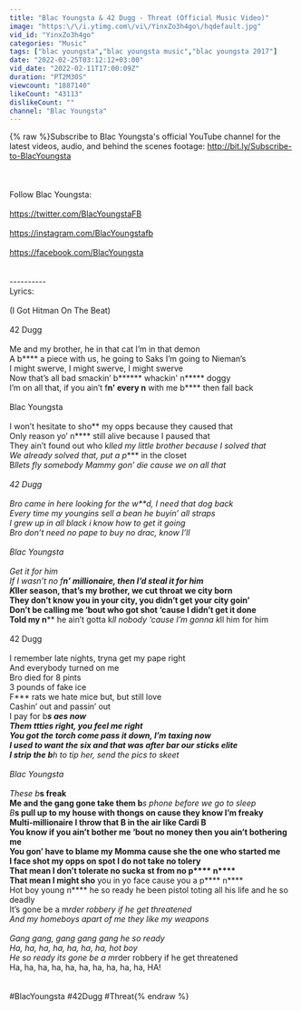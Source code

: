 ```yaml
---
title: "Blac Youngsta & 42 Dugg - Threat (Official Music Video)"
image: "https:\/\/i.ytimg.com\/vi\/YinxZo3h4go\/hqdefault.jpg"
vid_id: "YinxZo3h4go"
categories: "Music"
tags: ["blac youngsta","blac youngsta music","blac youngsta 2017"]
date: "2022-02-25T03:12:12+03:00"
vid_date: "2022-02-11T17:00:09Z"
duration: "PT2M30S"
viewcount: "1887140"
likeCount: "43113"
dislikeCount: ""
channel: "Blac Youngsta"
---
```

{% raw %}Subscribe to Blac Youngsta's official YouTube channel for the latest videos, audio, and behind the scenes footage: <a rel="nofollow" target="blank" href="http://bit.ly/Subscribe-to-BlacYoungsta">http://bit.ly/Subscribe-to-BlacYoungsta</a><br /><br /><br /><br />Follow Blac Youngsta:<br /><br /><a rel="nofollow" target="blank" href="https://twitter.com/BlacYoungstaFB">https://twitter.com/BlacYoungstaFB</a><br /><br /><a rel="nofollow" target="blank" href="https://instagram.com/BlacYoungstafb">https://instagram.com/BlacYoungstafb</a><br /><br /><a rel="nofollow" target="blank" href="https://facebook.com/BlacYoungsta">https://facebook.com/BlacYoungsta</a><br /><br /><br />----------<br />Lyrics:<br /><br />(I Got Hitman On The Beat)<br /><br />42 Dugg<br /><br />Me and my brother, he in that cat I’m in that demon<br />A b**** a piece with us, he going to Saks I’m going to Nieman’s<br />I might swerve, I might swerve, I might swerve<br />Now that’s all bad smackin’ b****** whackin' n***** doggy <br />I’m on all that, if you ain’t f****n' every n**** with me b**** then fall back<br /><br />Blac Youngsta<br /><br />I won’t hesitate to sho** my opps because they caused that<br />Only reason yo’ n**** still alive because I paused that<br />They ain’t found out who k*lled my little brother because I solved that<br />We already solved that, put a p**** in the closet<br />B*llets fly somebody Mammy gon’ die cause we on all that<br /><br />42 Dugg<br /><br />Bro came in here looking for the w**d, I need that dog back<br />Every time my youngins sell a bean he buyin’ all straps<br />I grew up in all black i know how to get it going<br />Bro don’t need no pape to buy no drac, know I’ll<br /><br />Blac Youngsta<br /><br />Get it for him<br />If I wasn’t no f****n’ millionaire, then I’d steal it for him<br />K*ller season, that’s my brother, we cut throat we city born<br />They don’t know you in your city, you didn’t get your city goin’<br />Don’t be calling me ‘bout who got shot ‘cause I didn’t get it done<br />Told my n**** he ain’t gotta k*ll nobody ‘cause I’m gonna k*ll him for him<br /><br />42 Dugg<br /><br />I remember late nights, tryna get my pape right<br />And everybody turned on me<br />Bro died for 8 pints<br />3 pounds of fake ice<br />F*** rats we hate mice but, but still love<br />Cashin’ out and passin’ out<br />I pay for b*****s a**es now<br />Them t*tties right, you feel me right<br />You got the torch come pass it down, I’m taxing now<br />I used to want the six and that was after bar our sticks elite<br />I strip the b***h to tip her, send the pics to skeet <br /><br />Blac Youngsta<br /><br />These b*****s freak <br />Me and the gang gone take them b*****s phone before we go to sleep<br />B*****s pull up to my house with thongs on cause they know I’m freaky<br />Multi-millionaire I throw that B in the air like Cardi B<br />You know if you ain’t bother me ‘bout no money then you ain’t bothering me<br />You gon’ have to blame my Momma cause she the one who started me<br />I face shot my opps on spot I do not take no tolery<br />That mean I don’t tolerate no sucka s**t from no p**** n****<br />That mean I might sho** you in yo face cause you a p**** n****<br />Hot boy young n**** he so ready he been pistol toting all his life and he so deadly<br />It’s gone be a m*rder robbery if he get threatened<br />And my homeboys apart of me they like my weapons <br /><br />Gang gang, gang gang gang he so ready <br />Ha, ha, ha, ha, ha, ha, ha, hot boy <br />He so ready its gone be a m*rder robbery if he get threatened <br />Ha, ha, ha, ha, ha, ha, ha, ha, ha, ha, HA!<br /><br /><br />#BlacYoungsta #42Dugg #Threat{% endraw %}
